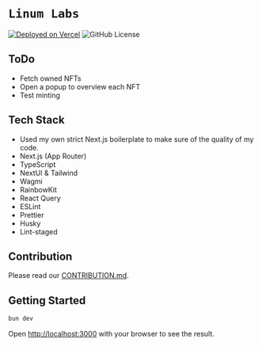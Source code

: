 # `Linum Labs`

[![Deployed on Vercel](https://therealsujitk-vercel-badge.vercel.app/?app=linum-labs)](https://linum-labs.homaun.link/)
![GitHub License](https://img.shields.io/github/license/meness/linum-labs)

## ToDo

- Fetch owned NFTs
- Open a popup to overview each NFT
- Test minting

## Tech Stack

- Used my own strict Next.js boilerplate to make sure of the quality of my code.
- Next.js (App Router)
- TypeScript
- NextUI & Tailwind
- Wagmi
- RainbowKit
- React Query
- ESLint
- Prettier
- Husky
- Lint-staged

## Contribution

Please read our [CONTRIBUTION.md](https://github.com/meness/linum-labs/CONTRIBUTION.md).

## Getting Started

```bash
bun dev
```

Open [http://localhost:3000](http://localhost:3000) with your browser to see the result.
